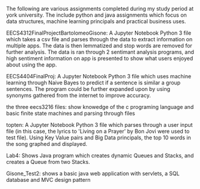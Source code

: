 The following are various assignments completed during my study period at york university. The include python and java assignments which focus on data structures, machine learning principals and practical business uses.

EECS4312FinalProjectBartolomeoGisone: A Jupyter Notebook Python 3 file which takes a csv file and parses through the data to extract information on multiple apps. The data is then lemmatized and stop words are removed for further analysis. The data is ran through 2 sentimant analysis programs, and high sentiment information on app is presented to show what users enjoyed about using the app.

EECS4404FinalProj: A Jupyter Notebook Python 3 file which uses machine learning through Naive Bayes to predict if a sentence is similar a group sentences. The program could be further expanded upon by using synonyms gathered from the internet to improve accuracy.

the three eecs3216 files: show knowedge of the c programing language and basic finite state machines and parsing through files

topten: A Jupyter Notebook Python 3 file which parses through a user input file (in this case, the lyrics to 'Living on a Prayer' by Bon Jovi were used to test file). Using Key Value pairs and Big Data principals, the top 10 words in the song graphed and displayed.

Lab4: Shows Java program which creates dynamic Queues and Stacks, and creates a Queue from two Stacks. 

Gisone_Test2: shows a basic java web application with servlets, a SQL database and MVC design pattern 
